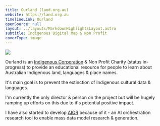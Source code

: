 ```yaml
---
title: Ourland (land.org.au)
website: https://land.org.au
timelineLink: Ourland
openSource: null
layout: ../layouts/MarkdownHighlightsLayout.astro
subtitle: Indigenous Digital Map & Non Profit
coverType: image
---
```

![](https://imagedelivery.net/B-bofTeW0pZtEXxGfni94g/6baa9088-ba28-4e31-168a-36868b9ff200/public)

Ourland is an [Indigenous Corporation](https://register.oric.gov.au/PrintCorporationSearch.aspx?corporationName=ourland) & Non Profit Charity (status in-progress) to provide an educational resource for people to learn about Australian Indigenous land, languages & place names.

It's main goal is to prevent the extinction of Indigenous cultural data & languages.

I'm currently the only director & person on the project but will be hugely ramping up efforts on this due to it's potential positive impact.

I have also started to develop [AIOR](#AIOR) because of it - an AI orchestration research tool to enable mass data model research & generation.